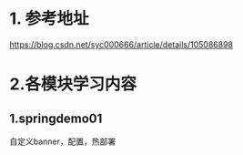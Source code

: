 # 1. 参考地址
https://blog.csdn.net/syc000666/article/details/105086898

# 2.各模块学习内容

## 1.springdemo01

自定义banner，配置，热部署